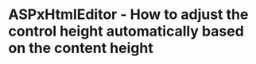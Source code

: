 # ASPxHtmlEditor - How to adjust the control height automatically based on the content height

<br/>


